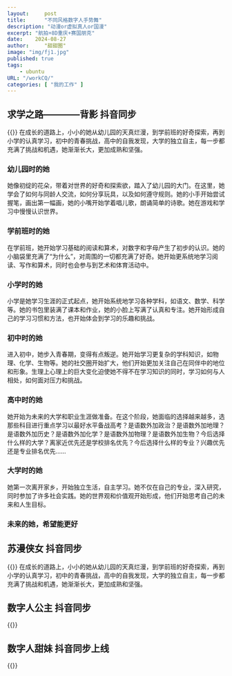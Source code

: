 ```yaml
---
layout:     post
title:      "不同风格数字人手势舞"
description: "动漫or虚拟真人or国漫"
excerpt: "航拍+8D重庆+赛国朋克"
date:    2024-08-27
author:     "甜甜圈"
image: "img/fj1.jpg"
published: true 
tags:
    - ubuntu 
URL: "/workCQ/"
categories: [ "我的工作" ]    
---
```

## 求学之路————背影 抖音同步
{{<bilibili src="//player.bilibili.com/player.html?isOutside=true&aid=113056726254366&bvid=BV1aonfeaEpN&cid=25676613298&p=1">}}
在成长的道路上，小小的她从幼儿园的天真烂漫，到学前班的好奇探索，再到小学的认真学习，初中的青春挑战，高中的自我发现，大学的独立自主，每一步都充满了挑战和机遇，她渐渐长大，更加成熟和坚强。
### 幼儿园时的她
她像初绽的花朵，带着对世界的好奇和探索欲，踏入了幼儿园的大门。在这里，她学会了如何与同龄人交流，如何分享玩具，以及如何遵守规则。她的小手开始尝试握笔，画出第一幅画，她的小嘴开始学着唱儿歌，朗诵简单的诗歌。她在游戏和学习中慢慢认识世界。
### 学前班时的她
在学前班，她开始学习基础的阅读和算术，对数字和字母产生了初步的认识。她的小脑袋里充满了“为什么”，对周围的一切都充满了好奇。她开始更系统地学习阅读、写作和算术，同时也会参与到艺术和体育活动中。
### 小学时的她
小学是她学习生涯的正式起点，她开始系统地学习各种学科，如语文、数学、科学等。她的书包里装满了课本和作业，她的小脸上写满了认真和专注。她开始形成自己的学习习惯和方法，也开始体会到学习的乐趣和挑战。
### 初中时的她
进入初中，她步入青春期，变得有点叛逆。她开始学习更复杂的学科知识，如物理、化学、生物等。她的社交圈开始扩大，他们开始更加关注自己在同伴中的地位和形象。生理上心理上的巨大变化迫使她不得不在学习知识的同时，学习如何与人相处，如何面对压力和挑战。
### 高中时的她
她开始为未来的大学和职业生涯做准备。在这个阶段，她面临的选择越来越多，选那些科目进行重点学习以最好水平备战高考？是语数外加政治？是语数外加地理？是语数外加历史？是语数外加化学？是语数外加物理？是语数外加生物？今后选择什么样的大学？离家近优先还是学校排名优先？今后选择什么样的专业？兴趣优先还是专业排名优先……
### 大学时的她
她第一次离开家乡，开始独立生活，自主学习。她不仅在自己的专业，深入研究，同时参加了许多社会实践。她的世界观和价值观开始形成，他们开始思考自己的未来和人生目标。
### 未来的她，希望能更好
## 苏漫侠女 抖音同步
{{<bilibili src="//player.bilibili.com/player.html?isOutside=true&aid=113056709347491&bvid=BV1XXnfePEkE&cid=25676550138&p=1">}}
在成长的道路上，小小的她从幼儿园的天真烂漫，到学前班的好奇探索，再到小学的认真学习，初中的青春挑战，高中的自我发现，大学的独立自主，每一步都充满了挑战和机遇，她渐渐长大，更加成熟和坚强。
## 数字人公主 抖音同步
{{<bilibili src="//player.bilibili.com/player.html?isOutside=true&aid=113056709476981&bvid=BV1eXnfeNE45&cid=25676549348&p=1">}}
## 数字人甜妹 抖音同步上线
{{<bilibili src="//player.bilibili.com/player.html?isOutside=true&aid=113044260848840&bvid=BV1mLHKeCEXV&cid=25637028968&p=1">}}